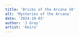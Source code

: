 ```yaml
---
title: 'Bricks of the Arcana 10'
alt: 'Mysteries of the Arcana'
date: '2024-10-03'
author: 'J Gray'
artist: 'Keira'
---
```

